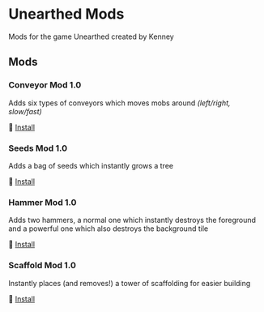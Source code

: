 # Unearthed Mods
 Mods for the game Unearthed created by Kenney

## Mods

### Conveyor Mod 1.0
Adds six types of conveyors which moves mobs around *(left/right, slow/fast)*

💾 [Install](https://unearthedgame.net/?install=https://github.com/KenneyNL/Unearthed-mods/raw/main/conveyormod/conveyormod.zip)

### Seeds Mod 1.0
Adds a bag of seeds which instantly grows a tree

💾 [Install](https://unearthedgame.net/?install=https://github.com/KenneyNL/Unearthed-mods/raw/main/seedsmod/seedsmod.zip)

### Hammer Mod 1.0
Adds two hammers, a normal one which instantly destroys the foreground and a powerful one which also destroys the background tile

💾 [Install](https://unearthedgame.net/?install=https://github.com/KenneyNL/Unearthed-mods/raw/main/hammermod/hammermod.zip)

### Scaffold Mod 1.0
Instantly places (and removes!) a tower of scaffolding for easier building

💾 [Install](https://unearthedgame.net/?install=https://github.com/KenneyNL/Unearthed-mods/raw/main/scaffoldmod/scaffoldmod.zip)
